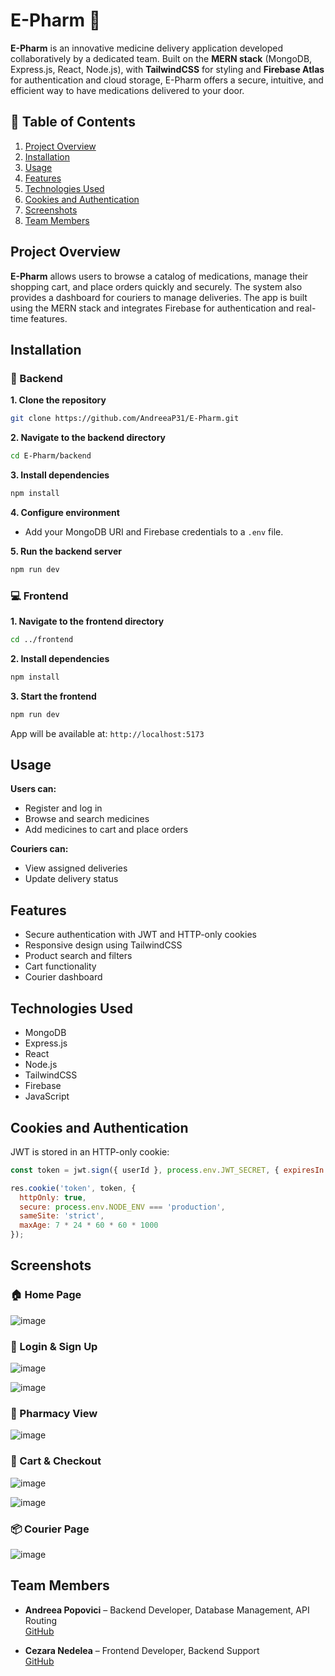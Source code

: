 # E-Pharm 💊

**E-Pharm** is an innovative medicine delivery application developed collaboratively by a dedicated team. Built on the **MERN stack** (MongoDB, Express.js, React, Node.js), with **TailwindCSS** for styling and **Firebase Atlas** for authentication and cloud storage, E-Pharm offers a secure, intuitive, and efficient way to have medications delivered to your door.

## 📑 Table of Contents
1. [Project Overview](#project-overview)
2. [Installation](#installation)
3. [Usage](#usage)
4. [Features](#features)
5. [Technologies Used](#technologies-used)
6. [Cookies and Authentication](#cookies-and-authentication)
7. [Screenshots](#screenshots)
8. [Team Members](#team-members)

## Project Overview

**E-Pharm** allows users to browse a catalog of medications, manage their shopping cart, and place orders quickly and securely. The system also provides a dashboard for couriers to manage deliveries. The app is built using the MERN stack and integrates Firebase for authentication and real-time features.

## Installation

### 🔧 Backend

**1. Clone the repository**
```bash
git clone https://github.com/AndreeaP31/E-Pharm.git
```

**2. Navigate to the backend directory**
```bash
cd E-Pharm/backend
```

**3. Install dependencies**
```bash
npm install
```

**4. Configure environment**
- Add your MongoDB URI and Firebase credentials to a `.env` file.

**5. Run the backend server**
```bash
npm run dev
```

### 💻 Frontend

**1. Navigate to the frontend directory**
```bash
cd ../frontend
```

**2. Install dependencies**
```bash
npm install
```

**3. Start the frontend**
```bash
npm run dev
```

App will be available at: `http://localhost:5173`

## Usage

**Users can:**
- Register and log in
- Browse and search medicines
- Add medicines to cart and place orders

**Couriers can:**
- View assigned deliveries
- Update delivery status

## Features

- Secure authentication with JWT and HTTP-only cookies
- Responsive design using TailwindCSS
- Product search and filters
- Cart functionality
- Courier dashboard

## Technologies Used

- MongoDB
- Express.js
- React
- Node.js
- TailwindCSS
- Firebase
- JavaScript

## Cookies and Authentication

JWT is stored in an HTTP-only cookie:

```js
const token = jwt.sign({ userId }, process.env.JWT_SECRET, { expiresIn: '7d' });

res.cookie('token', token, {
  httpOnly: true,
  secure: process.env.NODE_ENV === 'production',
  sameSite: 'strict',
  maxAge: 7 * 24 * 60 * 60 * 1000
});
```

## Screenshots

### 🏠 Home Page
![image](https://github.com/user-attachments/assets/8631e075-a8bb-41d6-94dd-4e58f8913a4c)


### 🔐 Login & Sign Up
![image](https://github.com/user-attachments/assets/80a64fb8-7dd4-4b7d-a138-42f90345a0e0)

![image](https://github.com/user-attachments/assets/0fb15ace-ba83-4c23-b573-b8b7f339f25b)


### 💊 Pharmacy View
![image](https://github.com/user-attachments/assets/5cc7d6db-3af7-4199-b040-b44a3201ec26)


### 🛒 Cart & Checkout
![image](https://github.com/user-attachments/assets/05ff36c9-316e-4b0a-8798-8a765225602b)

![image](https://github.com/user-attachments/assets/4f1beab2-2716-41ca-a9fc-57e4d05cb58b)

### 📦 Courier Page
![image](https://github.com/user-attachments/assets/1e007354-5b5a-4103-972c-74eb964d57ba)

## Team Members

- **Andreea Popovici** – Backend Developer, Database Management, API Routing  
  [GitHub](https://github.com/AndreeaP31)

- **Cezara Nedelea** – Frontend Developer, Backend Support  
  [GitHub](https://github.com/cezaraandreea)
